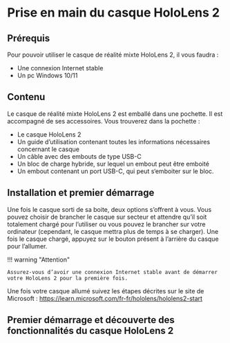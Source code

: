 # Prise en main du casque HoloLens 2

## Prérequis

Pour pouvoir utiliser le casque de réalité mixte HoloLens 2, il vous faudra :

* Une connexion Internet stable
* Un pc Windows 10/11

## Contenu
Le casque de réalité mixte HoloLens 2 est emballé dans une pochette. Il est accompagné de ses accessoires. Vous trouverez dans la pochette :

* Le casque HoloLens 2
* Un guide d’utilisation contenant toutes les informations nécessaires concernant le casque
* Un câble avec des embouts de type USB-C
* Un bloc de charge hybride, sur lequel un embout peut être emboité
* Un embout contenant un port USB-C, qui peut s‘emboiter sur le bloc.

## Installation et premier démarrage

Une fois le casque sorti de sa boite, deux options s’offrent à vous. Vous pouvez choisir de brancher le casque sur secteur et attendre qu’il soit totalement chargé pour l’utiliser ou vous pouvez le brancher sur votre ordinateur (cependant, le casque mettra plus de temps à se charger). Une fois le casque chargé, appuyez sur le bouton présent à l’arrière du casque pour l’allumer.

!!! warning "Attention"

    Assurez-vous d’avoir une connexion Internet stable avant de démarrer votre HoloLens 2 pour la première fois.

Une fois votre casque allumé suivez les étapes décrites sur le site de Microsoft : https://learn.microsoft.com/fr-fr/hololens/hololens2-start

## Premier démarrage et découverte des fonctionnalités du casque HoloLens 2